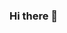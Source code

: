 ### Hi there 👋

<!--
**moataz-armash/moataz-armash** is a ✨ _special_ ✨ repository because its `README.md` (this file) appears on your GitHub profile.

Here are some ideas to get you started:

- 🔭 I’m currently working on portfolio project
- 🌱 I’m currently learning Nextjs 
- 💬 Ask me about Nextjs
- 📫 How to reach me: https://www.linkedin.com/in/moataz-mohamed-b69404204/
-->
